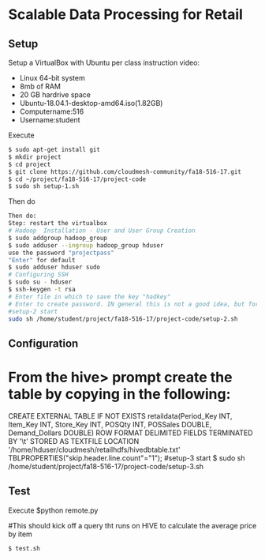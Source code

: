 # Scalable Data Processing for Retail

## Setup

Setup a VirtualBox with Ubuntu per class instruction video:
* Linux 64-bit system
* 8mb of RAM
* 20 GB hardrive space
* Ubuntu-18.04.1-desktop-amd64.iso(1.82GB)
* Computername:516
* Username:student

Execute

```bash
$ sudo apt-get install git
$ mkdir project
$ cd project
$ git clone https://github.com/cloudmesh-community/fa18-516-17.git
$ cd ~/project/fa18-516-17/project-code
$ sudo sh setup-1.sh
```

Then do 

```bash
Then do:
Step: restart the virtualbox
# Hadoop  Installation - User and User Group Creation
$ sudo addgroup hadoop_group
$ sudo adduser --ingroup hadoop_group hduser
use the password "projectpass"
"Enter" for default
$ sudo adduser hduser sudo
# Configuring SSH
$ sudo su - hduser
$ ssh-keygen -t rsa
# Enter file in which to save the key "hadkey"
# Enter to create password. IN general this is not a good idea, but for this case we make an exception.
#setup-2 start
sudo sh /home/student/project/fa18-516-17/project-code/setup-2.sh
```

## Configuration

# From the hive> prompt create the table by copying in the following:
CREATE EXTERNAL TABLE IF NOT EXISTS retaildata(Period_Key INT, Item_Key INT, Store_Key INT, POSQty INT, POSSales DOUBLE, Demand_Dollars DOUBLE) ROW FORMAT DELIMITED FIELDS TERMINATED BY '\t' STORED AS TEXTFILE LOCATION '/home/hduser/cloudmesh/retailhdfs/hivedbtable.txt' TBLPROPERTIES("skip.header.line.count"="1");
#setup-3 start
$ sudo sh /home/student/project/fa18-516-17/project-code/setup-3.sh


## Test

Execute
$python remote.py

#This should kick off a query tht runs on HIVE to calculate the average price by item
```bash
$ test.sh
```

